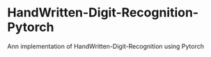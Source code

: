 # HandWritten-Digit-Recognition-Pytorch
Ann implementation of HandWritten-Digit-Recognition using Pytorch 
